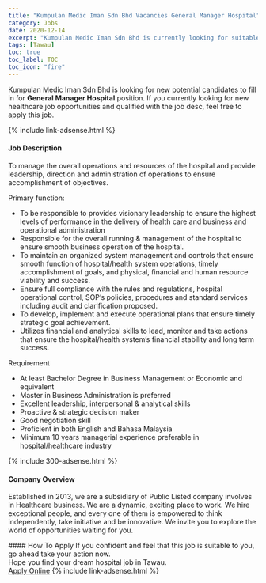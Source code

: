 ```yaml
---
title: "Kumpulan Medic Iman Sdn Bhd Vacancies General Manager Hospital" 
category: Jobs 
date: 2020-12-14 
excerpt: "Kumpulan Medic Iman Sdn Bhd is currently looking for suitable person to fill in the General Manager Hospital which positioned at Tawau" 
tags: [Tawau] 
toc: true 
toc_label: TOC 
toc_icon: "fire" 
--- 
```


<p>Kumpulan Medic Iman Sdn Bhd is looking for new potential candidates to fill in for <b>General Manager Hospital</b> position. If you currently looking for new healthcare job opportunities and qualified with the job desc, feel free to apply this job.
</p>{% include link-adsense.html %} 
<div><div><div><h4>Job Description</h4></div></div><div><div><span><div><p>To manage the overall operations and resources of the hospital and provide leadership, direction and administration of operations to ensure accomplishment of objectives.</p><p>Primary function:</p><ul><li>To be responsible to provides visionary leadership to ensure the highest levels of performance in the delivery of health care and business and operational administration</li><li>Responsible for the overall running &amp; management of the hospital to ensure smooth business operation of the hospital.</li><li>To maintain an organized system management and controls that ensure smooth function of hospital/health system operations, timely accomplishment of goals, and physical, financial and human resource viability and success.</li><li>Ensure full compliance with the rules and regulations, hospital operational control, SOP&#8217;s policies, procedures and standard services including audit and clarification proposed.&#160;</li><li>To develop, implement and execute operational plans that ensure timely strategic goal achievement.</li><li>Utilizes financial and analytical skills to lead, monitor and take actions that ensure the hospital/health system&#8217;s financial stability and long term success.&#160;</li></ul><p>Requirement</p><ul><li>At least Bachelor Degree in Business Management or Economic and equivalent</li><li>Master in Business Administration is preferred</li><li>Excellent leadership, interpersonal &amp; analytical skills</li><li>Proactive &amp; strategic decision maker</li><li>Good negotiation skill</li><li>Proficient in both English and Bahasa Malaysia</li><li>Minimum 10 years managerial experience preferable in hospital/healthcare industry</li></ul></div></span></div></div></div> 
{% include 300-adsense.html %} 
<div><div><div><h4>Company Overview</h4></div></div><div><div><span><div><p>Established in 2013, we are a subsidiary of Public Listed company involves in Healthcare business. We are a&#160;dynamic, exciting place to work. We hire exceptional people, and every one of them is empowered to think independently, take initiative and be innovative. We invite you to explore the world of opportunities waiting for you.</p></div></span></div></div></div> 
#### How To Apply 
If you confident and feel that this job is suitable to you, go ahead take your action now. <br/> 
Hope you find your dream hospital job in Tawau. <br/> 
<a href="https://www.jobstreet.com.my/en/job/general-manager-hospital-4440111?jobId=jobstreet-my-job-4440111&sectionRank=27&token=0~3c823f7f-9511-4aac-a670-438e490fece2&fr=SRP%20View%20In%20New%20Ta" class="btn btn--warning" target="_blank" rel="nofollow noopenner">Apply Online</a> 
{% include link-adsense.html %} 